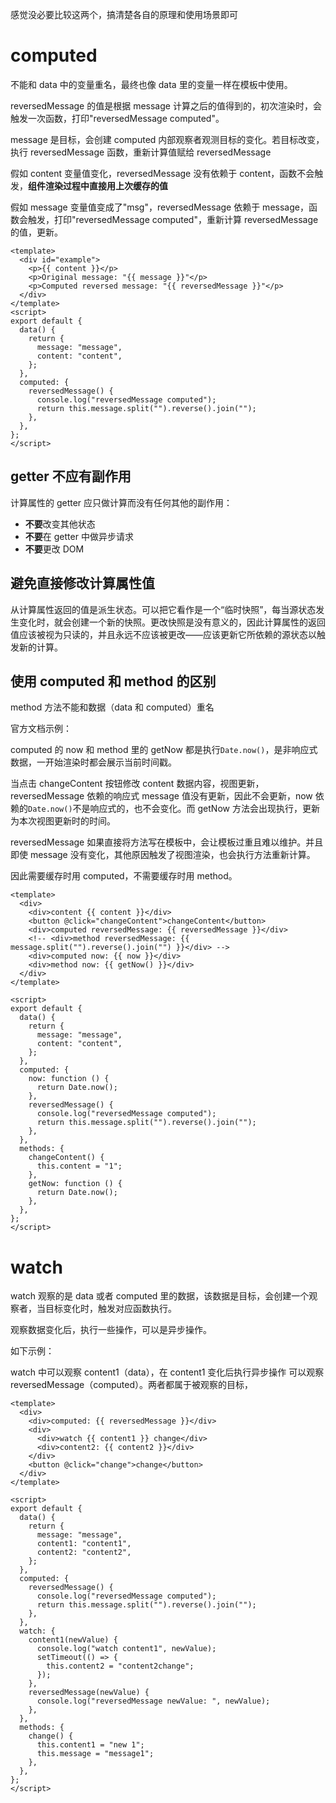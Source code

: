 感觉没必要比较这两个，搞清楚各自的原理和使用场景即可

# computed

不能和 data 中的变量重名，最终也像 data 里的变量一样在模板中使用。

reversedMessage 的值是根据 message 计算之后的值得到的，初次渲染时，会触发一次函数，打印"reversedMessage computed"。

message 是目标，会创建 computed 内部观察者观测目标的变化。若目标改变，执行 reversedMessage 函数，重新计算值赋给 reversedMessage

假如 content 变量值变化，reversedMessage 没有依赖于 content，函数不会触发，**组件渲染过程中直接用上次缓存的值**

假如 message 变量值变成了"msg"，reversedMessage 依赖于 message，函数会触发，打印"reversedMessage computed"，重新计算 reversedMessage 的值，更新。

```vue
<template>
  <div id="example">
    <p>{{ content }}</p>
    <p>Original message: "{{ message }}"</p>
    <p>Computed reversed message: "{{ reversedMessage }}"</p>
  </div>
</template>
<script>
export default {
  data() {
    return {
      message: "message",
      content: "content",
    };
  },
  computed: {
    reversedMessage() {
      console.log("reversedMessage computed");
      return this.message.split("").reverse().join("");
    },
  },
};
</script>
```

## getter 不应有副作用

计算属性的 getter 应只做计算而没有任何其他的副作用：

- **不要**改变其他状态
- **不要**在 getter 中做异步请求
- **不要**更改 DOM

## 避免直接修改计算属性值

从计算属性返回的值是派生状态。可以把它看作是一个“临时快照”，每当源状态发生变化时，就会创建一个新的快照。更改快照是没有意义的，因此计算属性的返回值应该被视为只读的，并且永远不应该被更改——应该更新它所依赖的源状态以触发新的计算。

## 使用 computed 和 method 的区别

method 方法不能和数据（data 和 computed）重名

官方文档示例：

computed 的 now 和 method 里的 getNow 都是执行`Date.now()`，是非响应式数据，一开始渲染时都会展示当前时间戳。

当点击 changeContent 按钮修改 content 数据内容，视图更新，reversedMessage 依赖的响应式 message 值没有更新，因此不会更新，now 依赖的`Date.now()`不是响应式的，也不会变化。而 getNow 方法会出现执行，更新为本次视图更新时的时间。

reversedMessage 如果直接将方法写在模板中，会让模板过重且难以维护。并且即使 message 没有变化，其他原因触发了视图渲染，也会执行方法重新计算。

因此需要缓存时用 computed，不需要缓存时用 method。

```vue
<template>
  <div>
    <div>content {{ content }}</div>
    <button @click="changeContent">changeContent</button>
    <div>computed reversedMessage: {{ reversedMessage }}</div>
    <!-- <div>method reversedMessage: {{ message.split("").reverse().join("") }}</div> -->
    <div>computed now: {{ now }}</div>
    <div>method now: {{ getNow() }}</div>
  </div>
</template>

<script>
export default {
  data() {
    return {
      message: "message",
      content: "content",
    };
  },
  computed: {
    now: function () {
      return Date.now();
    },
    reversedMessage() {
      console.log("reversedMessage computed");
      return this.message.split("").reverse().join("");
    },
  },
  methods: {
    changeContent() {
      this.content = "1";
    },
    getNow: function () {
      return Date.now();
    },
  },
};
</script>
```

# watch

watch 观察的是 data 或者 computed 里的数据，该数据是目标，会创建一个观察者，当目标变化时，触发对应函数执行。

观察数据变化后，执行一些操作，可以是异步操作。

如下示例：

watch 中可以观察 content1（data），在 content1 变化后执行异步操作
可以观察 reversedMessage（computed）。两者都属于被观察的目标，

```vue
<template>
  <div>
    <div>computed: {{ reversedMessage }}</div>
    <div>
      <div>watch {{ content1 }} change</div>
      <div>content2: {{ content2 }}</div>
    </div>
    <button @click="change">change</button>
  </div>
</template>

<script>
export default {
  data() {
    return {
      message: "message",
      content1: "content1",
      content2: "content2",
    };
  },
  computed: {
    reversedMessage() {
      console.log("reversedMessage computed");
      return this.message.split("").reverse().join("");
    },
  },
  watch: {
    content1(newValue) {
      console.log("watch content1", newValue);
      setTimeout(() => {
        this.content2 = "content2change";
      });
    },
    reversedMessage(newValue) {
      console.log("reversedMessage newValue: ", newValue);
    },
  },
  methods: {
    change() {
      this.content1 = "new 1";
      this.message = "message1";
    },
  },
};
</script>
```
